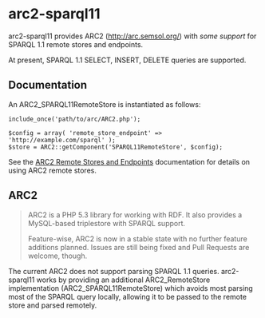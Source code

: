 arc2-sparql11
=============

arc2-sparql11 provides ARC2 (<http://arc.semsol.org/>) with *some support* for SPARQL 1.1 remote stores and endpoints.

At present, SPARQL 1.1 SELECT, INSERT, DELETE queries are supported.

Documentation
-------------

An ARC2_SPARQL11RemoteStore is instantiated as follows:

    include_once('path/to/arc/ARC2.php');

    $config = array( 'remote_store_endpoint' => 'http://example.com/sparql' );
    $store = ARC2::getComponent('SPARQL11RemoteStore', $config);

See the [ARC2 Remote Stores and Endpoints](https://github.com/semsol/arc2/wiki/Remote-Stores-and-Endpoints) documentation for details on using ARC2 remote stores.

ARC2
----

>ARC2 is a PHP 5.3 library for working with RDF. It also provides a MySQL-based triplestore with SPARQL support.
>
>Feature-wise, ARC2 is now in a stable state with no further feature additions planned. Issues are still being fixed and Pull Requests are welcome, though.

The current ARC2 does not support parsing SPARQL 1.1 queries. arc2-sparql11 works by providing an additional ARC2_RemoteStore implementation (ARC2_SPARQL11RemoteStore) which avoids most parsing most of the SPARQL query locally, allowing it to be passed to the remote store and parsed remotely.
